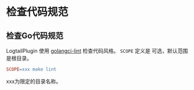 # 检查代码规范

## 检查Go代码规范

LogtailPlugin 使用 [golangci-lint](https://golangci-lint.run/) 检查代码风格。 `SCOPE` 定义是
可选，默认范围是根目录。

```makefile
SCOPE=xxx make lint
```

xxx为限定的目录名称。
